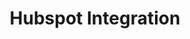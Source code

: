 ---
title: Hubspot Integration
integrationName: Hubspot
logo: hubspot-integration.png
categories: 
 - crm
 - landing-page
slug: hubspot
highlights: |
    Referral SaaSquatch's Hubspot integration leverages your existing Hubspot setup to install your referral program using your existing Hubspot Webpages.
keyFeatures:
 - Drag-and-Drop code snippet
 - Leverage existing Hubpot setup
 - Simple install using Webpage Template Module
 - Completely configure your referral program through the SaaSquatch Portal.
moreInfo:
 - "[Hubspot Quickstart Guide](/guides/hubspot)"
 - "[Drag-and-Drop Integration Configuration](/guides/integration-quickstart)"
category: landingPage
template: intergrationLander.html
---